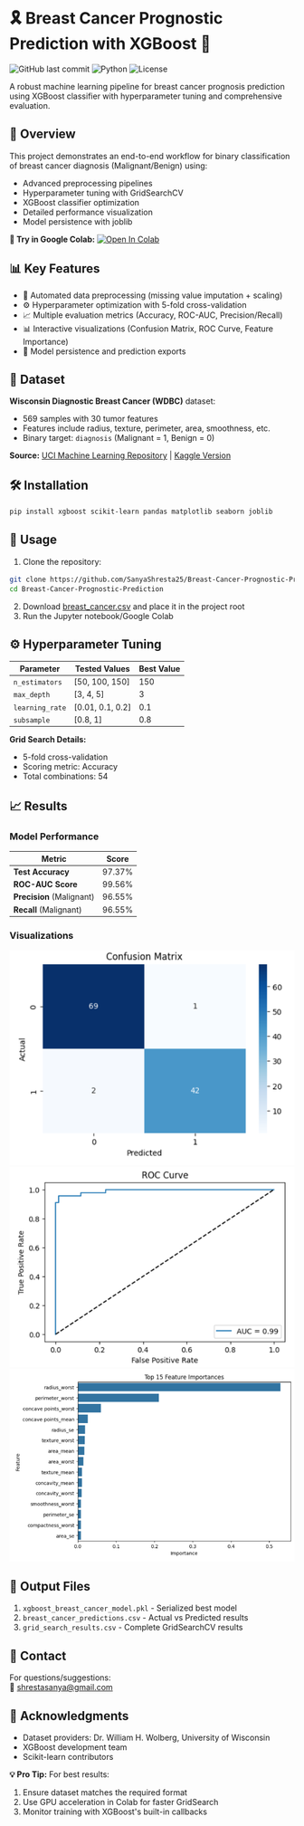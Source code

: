 
# 🎗️ Breast Cancer Prognostic Prediction with XGBoost 🚀

![GitHub last commit](https://img.shields.io/github/last-commit/SanyaShresta25/Breast-Cancer-Prognostic-Prediction)
![Python](https://img.shields.io/badge/Python-3.8%2B-blue)
![License](https://img.shields.io/badge/License-MIT-green)

A robust machine learning pipeline for breast cancer prognosis prediction using XGBoost classifier with hyperparameter tuning and comprehensive evaluation.

## 🌟 Overview
This project demonstrates an end-to-end workflow for binary classification of breast cancer diagnosis (Malignant/Benign) using:
- Advanced preprocessing pipelines
- Hyperparameter tuning with GridSearchCV
- XGBoost classifier optimization
- Detailed performance visualization
- Model persistence with joblib

**🔗 Try in Google Colab:** [![Open In Colab](https://colab.research.google.com/assets/colab-badge.svg)](https://colab.research.google.com/github/SanyaShresta25/Breast-Cancer-Prognostic-Prediction/blob/main/breast_cancer_xgboost.ipynb)

## 📊 Key Features
- 🧹 Automated data preprocessing (missing value imputation + scaling)
- ⚙️ Hyperparameter optimization with 5-fold cross-validation
- 📈 Multiple evaluation metrics (Accuracy, ROC-AUC, Precision/Recall)
- 📊 Interactive visualizations (Confusion Matrix, ROC Curve, Feature Importance)
- 💾 Model persistence and prediction exports

## 🧠 Dataset
**Wisconsin Diagnostic Breast Cancer (WDBC)** dataset:
- 569 samples with 30 tumor features
- Features include radius, texture, perimeter, area, smoothness, etc.
- Binary target: `diagnosis` (Malignant = 1, Benign = 0)

**Source:** [UCI Machine Learning Repository](https://archive.ics.uci.edu/ml/datasets/Breast+Cancer+Wisconsin+(Diagnostic)) | [Kaggle Version](https://www.kaggle.com/uciml/breast-cancer-wisconsin-data)

## 🛠️ Installation
```bash
pip install xgboost scikit-learn pandas matplotlib seaborn joblib
```

## 🚀 Usage
1. Clone the repository:
```bash
git clone https://github.com/SanyaShresta25/Breast-Cancer-Prognostic-Prediction.git
cd Breast-Cancer-Prognostic-Prediction
```
2. Download [breast_cancer.csv](https://www.kaggle.com/uciml/breast-cancer-wisconsin-data) and place it in the project root
3. Run the Jupyter notebook/Google Colab

## ⚙️ Hyperparameter Tuning
| Parameter        | Tested Values          | Best Value |
|------------------|------------------------|------------|
| `n_estimators`   | [50, 100, 150]        | 150        |
| `max_depth`      | [3, 4, 5]             | 3          |
| `learning_rate`  | [0.01, 0.1, 0.2]      | 0.1        |
| `subsample`      | [0.8, 1]               | 0.8        |

**Grid Search Details:**  
- 5-fold cross-validation
- Scoring metric: Accuracy
- Total combinations: 54

## 📈 Results
### Model Performance
| Metric               | Score    |
|----------------------|----------|
| **Test Accuracy**    | 97.37%   |
| **ROC-AUC Score**    | 99.56%   |
| **Precision** (Malignant) | 96.55% |
| **Recall** (Malignant)    | 96.55% |

### Visualizations
![Confusion Matrix](images/confusion_matrix.png)  
![ROC Curve](images/roc_curve.png)  
![Feature Importance](images/feature_importance.png)

## 📂 Output Files
1. `xgboost_breast_cancer_model.pkl` - Serialized best model
2. `breast_cancer_predictions.csv` - Actual vs Predicted results
3. `grid_search_results.csv` - Complete GridSearchCV results

## 📧 Contact
For questions/suggestions:  
📩 [shrestasanya@gmail.com](mailto:shrestasanya@gmail.com)

## 🙏 Acknowledgments
- Dataset providers: Dr. William H. Wolberg, University of Wisconsin
- XGBoost development team
- Scikit-learn contributors

**💡 Pro Tip:** For best results:
1. Ensure dataset matches the required format
2. Use GPU acceleration in Colab for faster GridSearch
3. Monitor training with XGBoost's built-in callbacks

